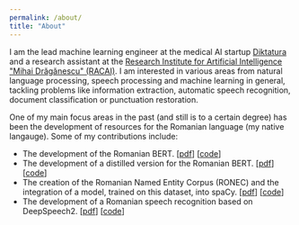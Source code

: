 ```yaml
---
permalink: /about/
title: "About"
---
```


I am the lead machine learning engineer at the medical AI startup [Diktatura](https://diktatura.com/) and a research 
assistant at the [Research Institute for Artificial Intelligence "Mihai Drăgănescu" (RACAI)](https://www.racai.ro/en/). I am
interested in various areas from natural language processing, speech processing and machine learning in general, tackling
problems like information extraction, automatic speech recognition, document classification or punctuation restoration. 

One of my main focus areas in the past (and still is to a certain degree) has been the development of resources for the Romanian 
language (my native langauge). Some of my contributions include:
- The development of the Romanian BERT. \[[pdf](https://aclanthology.org/2020.findings-emnlp.387/)\] \[[code](https://github.com/dumitrescustefan/Romanian-Transformers)\]
- The development of a distilled version for the Romanian BERT. \[[pdf](https://arxiv.org/abs/2112.12650)\] \[[code](https://github.com/racai-ai/Romanian-DistilBERT)\]
- The creation of the Romanian Named Entity Corpus (RONEC) and the integration of a model, trained on this dataset, into spaCy. \[[pdf](https://aclanthology.org/2020.lrec-1.546/)\] \[[code](https://github.com/dumitrescustefan/ronec)\]
- The development of a Romanian speech recognition based on DeepSpeech2. \[[pdf](https://academiaromana.ro/sectii2002/proceedings/doc2020-4/11-Avram_Tufis.pdf)\] \[[code](https://github.com/racai-ai/RobinASR)\]